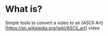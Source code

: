 # What is?
Simple tools to convert a video to an (ASCII Art)[https://en.wikipedia.org/wiki/ASCII_art] video
